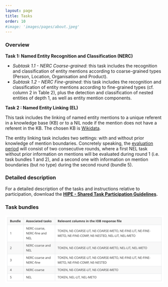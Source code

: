 ```yaml
---
layout: page
title: Tasks
order: 10
#image: 'images/pages/about.jpeg'
---
```




### Overview 

**Task 1: Named Entity Recognition and Classification (NERC)**

- *Subtask 1.1 - NERC Coarse-grained*: this task includes the recognition and classification of entity mentions according to coarse-grained types (Person, Location, Organisation and Product).
- *Subtask 1.2 - NERC Fine-grained*: this task includes the recognition and classification of entity mentions according to fine-grained types (cf. column 2 in Table 2), plus the detection and classification of nested entities of depth 1, as well as entity mention components.

**Task 2 : Named Entity Linking (EL)**

This task includes the linking of named entity mentions to a unique referent in a knowledge base (KB) or to a NIL node if the mention does not have a referent in the KB. The chosen KB is [Wikidata](https://wikidata.org).

The entity linking task includes two settings: with and without prior knowledge of mention boundaries. Concretely speaking, the [evaluation period](dates.html) will consist of two consecutive rounds, where a first NEL task without prior information on mentions will be evaluated during round 1 (i.e. task bundles 1 and 2), and a second one with information on mention boundaries (but no type) during the second round (bundle 5).



### Detailed description

For a detailed description of the tasks and instructions relative to participation, download the **[HIPE - Shared Task Participation Guidelines](https://zenodo.org/record/3604238).**



### Task bundles

![](images/pages/bundles.png)